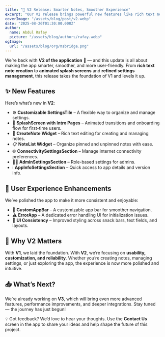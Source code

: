 ```yaml
---
title: "🚀 V2 Release: Smarter Notes, Smoother Experience"
excerpt: "Our V2 release brings powerful new features like rich text note creation, improved settings management, and a polished user experience with animations, error handling, and refined UI components."
coverImage: "/assets/blog/post/v2.webp"
date: "2025-08-26T01:30:00.000Z"
author:
  name: Abdul Rafay
  picture: "/assets/blog/authors/rafay.webp"
ogImage:
  url: "/assets/blog/org/msbridge.png"
---
```


We’re back with **V2 of the application** 🎉 — and this update is all about making the app smarter, smoother, and more user-friendly. From **rich text note creation** to **animated splash screens** and **refined settings management**, this release takes the foundation of V1 and levels it up.  

## ✨ New Features  

Here’s what’s new in **V2**:  

- ⚙️ **Customizable SettingsTile** – A flexible way to organize and manage settings.  
- 🚀 **SplashScreen with Intro Pages** – Animated transitions and onboarding flow for first-time users.  
- 📝 **CreateNote Widget** – Rich text editing for creating and managing notes.  
- 📋 **NoteList Widget** – Organize pinned and unpinned notes with ease.  
- 🌐 **ConnectivitySettingsSection** – Manage internet connectivity preferences.  
- 👨‍💼 **AdminSettingsSection** – Role-based settings for admins.  
- ℹ️ **AppInfoSettingsSection** – Quick access to app details and version info.  

## 🎨 User Experience Enhancements  

We’ve polished the app to make it more consistent and enjoyable:  

- 🧭 **CustomAppBar** – A customizable app bar for smoother navigation.  
- ⚠️ **ErrorApp** – A dedicated error handling UI for initialization issues.  
- 🎨 **UI Consistency** – Improved styling across snack bars, text fields, and layouts.  



## 🚀 Why V2 Matters  

With **V1**, we laid the foundation. With **V2**, we’re focusing on **usability, customization, and reliability**. Whether you’re creating notes, managing settings, or just exploring the app, the experience is now more polished and intuitive.  


## 📥 What’s Next?  

We’re already working on **V3**, which will bring even more advanced features, performance improvements, and deeper integrations. Stay tuned — the journey has just begun!  


💡 Got feedback? We’d love to hear your thoughts. Use the **Contact Us** screen in the app to share your ideas and help shape the future of this project.  

